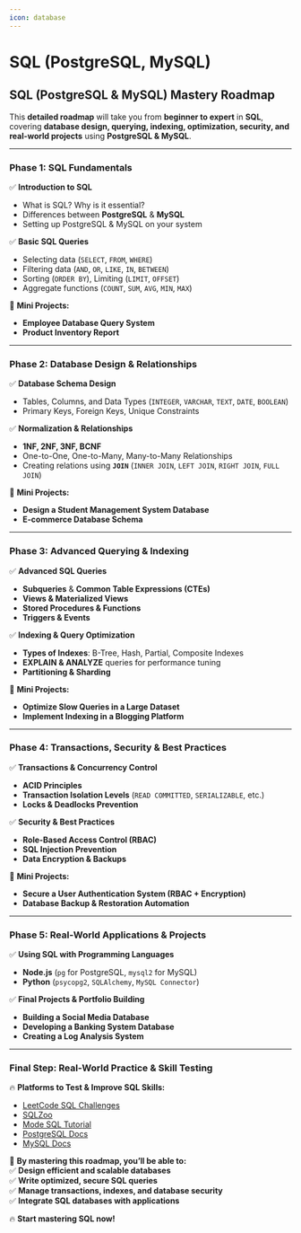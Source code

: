 ```yaml
---
icon: database
---
```


# SQL (PostgreSQL, MySQL)

## **SQL (PostgreSQL & MySQL) Mastery Roadmap**

This **detailed roadmap** will take you from **beginner to expert** in **SQL**, covering **database design, querying, indexing, optimization, security, and real-world projects** using **PostgreSQL & MySQL**.

***

### **Phase 1: SQL Fundamentals**

✅ **Introduction to SQL**

* What is SQL? Why is it essential?
* Differences between **PostgreSQL** & **MySQL**
* Setting up PostgreSQL & MySQL on your system

✅ **Basic SQL Queries**

* Selecting data (`SELECT`, `FROM`, `WHERE`)
* Filtering data (`AND`, `OR`, `LIKE`, `IN`, `BETWEEN`)
* Sorting (`ORDER BY`), Limiting (`LIMIT`, `OFFSET`)
* Aggregate functions (`COUNT`, `SUM`, `AVG`, `MIN`, `MAX`)

📌 **Mini Projects:**

* **Employee Database Query System**
* **Product Inventory Report**

***

### **Phase 2: Database Design & Relationships**

✅ **Database Schema Design**

* Tables, Columns, and Data Types (`INTEGER`, `VARCHAR`, `TEXT`, `DATE`, `BOOLEAN`)
* Primary Keys, Foreign Keys, Unique Constraints

✅ **Normalization & Relationships**

* **1NF, 2NF, 3NF, BCNF**
* One-to-One, One-to-Many, Many-to-Many Relationships
* Creating relations using **`JOIN`** (`INNER JOIN`, `LEFT JOIN`, `RIGHT JOIN`, `FULL JOIN`)

📌 **Mini Projects:**

* **Design a Student Management System Database**
* **E-commerce Database Schema**

***

### **Phase 3: Advanced Querying & Indexing**

✅ **Advanced SQL Queries**

* **Subqueries** & **Common Table Expressions (CTEs)**
* **Views & Materialized Views**
* **Stored Procedures & Functions**
* **Triggers & Events**

✅ **Indexing & Query Optimization**

* **Types of Indexes**: B-Tree, Hash, Partial, Composite Indexes
* **EXPLAIN & ANALYZE** queries for performance tuning
* **Partitioning & Sharding**

📌 **Mini Projects:**

* **Optimize Slow Queries in a Large Dataset**
* **Implement Indexing in a Blogging Platform**

***

### **Phase 4: Transactions, Security & Best Practices**

✅ **Transactions & Concurrency Control**

* **ACID Principles**
* **Transaction Isolation Levels** (`READ COMMITTED`, `SERIALIZABLE`, etc.)
* **Locks & Deadlocks Prevention**

✅ **Security & Best Practices**

* **Role-Based Access Control (RBAC)**
* **SQL Injection Prevention**
* **Data Encryption & Backups**

📌 **Mini Projects:**

* **Secure a User Authentication System (RBAC + Encryption)**
* **Database Backup & Restoration Automation**

***

### **Phase 5: Real-World Applications & Projects**

✅ **Using SQL with Programming Languages**

* **Node.js** (`pg` for PostgreSQL, `mysql2` for MySQL)
* **Python** (`psycopg2`, `SQLAlchemy`, `MySQL Connector`)

✅ **Final Projects & Portfolio Building**

* **Building a Social Media Database**
* **Developing a Banking System Database**
* **Creating a Log Analysis System**

***

### **Final Step: Real-World Practice & Skill Testing**

🔥 **Platforms to Test & Improve SQL Skills:**

* [LeetCode SQL Challenges](https://leetcode.com/problemset/database/)
* [SQLZoo](https://sqlzoo.net/)
* [Mode SQL Tutorial](https://mode.com/sql-tutorial/)
* [PostgreSQL Docs](https://www.postgresql.org/docs/)
* [MySQL Docs](https://dev.mysql.com/doc/)

🚀 **By mastering this roadmap, you’ll be able to:**\
✅ **Design efficient and scalable databases**\
✅ **Write optimized, secure SQL queries**\
✅ **Manage transactions, indexes, and database security**\
✅ **Integrate SQL databases with applications**

🔥 **Start mastering SQL now!**
